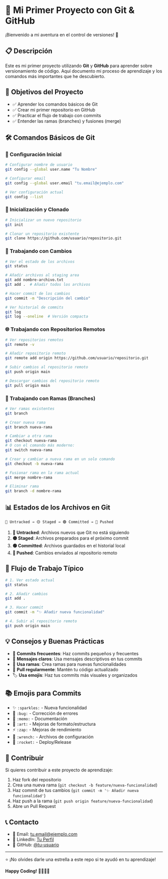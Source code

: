 # 🚀 Mi Primer Proyecto con Git & GitHub

¡Bienvenido a mi aventura en el control de versiones! 🎉

## 📋 Descripción

Este es mi primer proyecto utilizando **Git** y **GitHub** para aprender sobre versionamiento de código. Aquí documento mi proceso de aprendizaje y los comandos más importantes que he descubierto.

## 🎯 Objetivos del Proyecto

- ✅ Aprender los comandos básicos de Git
- ✅ Crear mi primer repositorio en GitHub
- ✅ Practicar el flujo de trabajo con commits
- ✅ Entender las ramas (branches) y fusiones (merge)

## 🛠️ Comandos Básicos de Git

### 🔧 Configuración Inicial
```bash
# Configurar nombre de usuario
git config --global user.name "Tu Nombre"

# Configurar email
git config --global user.email "tu.email@ejemplo.com"

# Ver configuración actual
git config --list
```

### 📂 Inicialización y Clonado
```bash
# Inicializar un nuevo repositorio
git init

# Clonar un repositorio existente
git clone https://github.com/usuario/repositorio.git
```

### 📝 Trabajando con Cambios
```bash
# Ver el estado de los archivos
git status

# Añadir archivos al staging area
git add nombre-archivo.txt
git add .  # Añadir todos los archivos

# Hacer commit de los cambios
git commit -m "Descripción del cambio"

# Ver historial de commits
git log
git log --oneline  # Versión compacta
```

### 🌐 Trabajando con Repositorios Remotos
```bash
# Ver repositorios remotos
git remote -v

# Añadir repositorio remoto
git remote add origin https://github.com/usuario/repositorio.git

# Subir cambios al repositorio remoto
git push origin main

# Descargar cambios del repositorio remoto
git pull origin main
```

### 🌿 Trabajando con Ramas (Branches)
```bash
# Ver ramas existentes
git branch

# Crear nueva rama
git branch nueva-rama

# Cambiar a otra rama
git checkout nueva-rama
# O con el comando más moderno:
git switch nueva-rama

# Crear y cambiar a nueva rama en un solo comando
git checkout -b nueva-rama

# Fusionar rama en la rama actual
git merge nombre-rama

# Eliminar rama
git branch -d nombre-rama
```

## 📊 Estados de los Archivos en Git

```
🔴 Untracked → 🟡 Staged → 🟢 Committed → 🔵 Pushed
```

1. **🔴 Untracked**: Archivos nuevos que Git no está siguiendo
2. **🟡 Staged**: Archivos preparados para el próximo commit
3. **🟢 Committed**: Archivos guardados en el historial local
4. **🔵 Pushed**: Cambios enviados al repositorio remoto

## 🎨 Flujo de Trabajo Típico

```bash
# 1. Ver estado actual
git status

# 2. Añadir cambios
git add .

# 3. Hacer commit
git commit -m "✨ Añadir nueva funcionalidad"

# 4. Subir al repositorio remoto
git push origin main
```

## 💡 Consejos y Buenas Prácticas

- 📝 **Commits frecuentes**: Haz commits pequeños y frecuentes
- 💬 **Mensajes claros**: Usa mensajes descriptivos en tus commits
- 🌿 **Usa ramas**: Crea ramas para nuevas funcionalidades
- 🔄 **Pull regularmente**: Mantén tu código actualizado
- 🏷️ **Usa emojis**: Haz tus commits más visuales y organizados

## 📚 Emojis para Commits

- ✨ `:sparkles:` - Nueva funcionalidad
- 🐛 `:bug:` - Corrección de errores
- 📝 `:memo:` - Documentación
- 🎨 `:art:` - Mejoras de formato/estructura
- ⚡ `:zap:` - Mejoras de rendimiento
- 🔧 `:wrench:` - Archivos de configuración
- 🚀 `:rocket:` - Deploy/Release

## 🤝 Contribuir

Si quieres contribuir a este proyecto de aprendizaje:

1. Haz fork del repositorio
2. Crea una nueva rama (`git checkout -b feature/nueva-funcionalidad`)
3. Haz commit de tus cambios (`git commit -m '✨ Añadir nueva funcionalidad'`)
4. Haz push a la rama (`git push origin feature/nueva-funcionalidad`)
5. Abre un Pull Request

## 📞 Contacto

- 📧 Email: tu.email@ejemplo.com
- 💼 LinkedIn: [Tu Perfil](https://linkedin.com/in/tu-perfil)
- 🐙 GitHub: [@tu-usuario](https://github.com/tu-usuario)

---

⭐ ¡No olvides darle una estrella a este repo si te ayudó en tu aprendizaje!

**Happy Coding!** 👨‍💻👩‍💻
